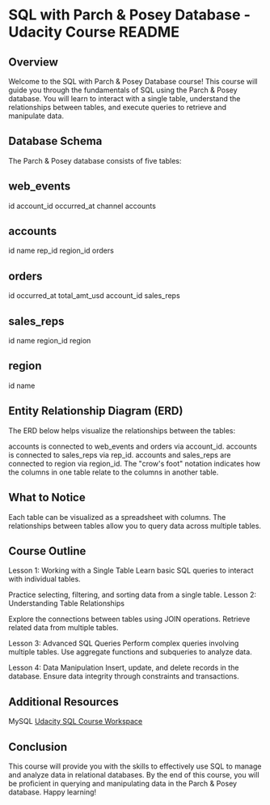 # SQL with Parch & Posey Database - Udacity Course README

 ## Overview
 
Welcome to the SQL with Parch & Posey Database course! This course will guide you through the fundamentals of SQL using the Parch & Posey database. You will learn to interact with a single table, understand the relationships between tables, and execute queries to retrieve and manipulate data.

## Database Schema
The Parch & Posey database consists of five tables:

## web_events

id
account_id
occurred_at
channel
accounts

## accounts
id
name
rep_id
region_id
orders

## orders
id
occurred_at
total_amt_usd
account_id
sales_reps

## sales_reps
id
name
region_id
region

## region
id
name

## Entity Relationship Diagram (ERD)
The ERD below helps visualize the relationships between the tables:

accounts is connected to web_events and orders via account_id.
accounts is connected to sales_reps via rep_id.
accounts and sales_reps are connected to region via region_id.
The "crow's foot" notation indicates how the columns in one table relate to the columns in another table.

## What to Notice

Each table can be visualized as a spreadsheet with columns.
The relationships between tables allow you to query data across multiple tables.

## Course Outline

Lesson 1: Working with a Single Table
Learn basic SQL queries to interact with individual tables.

Practice selecting, filtering, and sorting data from a single table.
Lesson 2: Understanding Table Relationships

Explore the connections between tables using JOIN operations.
Retrieve related data from multiple tables.

Lesson 3: Advanced SQL Queries
Perform complex queries involving multiple tables.
Use aggregate functions and subqueries to analyze data.

Lesson 4: Data Manipulation
Insert, update, and delete records in the database.
Ensure data integrity through constraints and transactions.

## Additional Resources

MySQL
[Udacity SQL Course Workspace](https://www.udacity.com/enrollment/ud198)

## Conclusion

This course will provide you with the skills to effectively use SQL to manage and analyze data in relational databases. By the end of this course, you will be proficient in querying and manipulating data in the Parch & Posey database. Happy learning!







